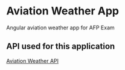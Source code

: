 # Aviation Weather App

Angular aviation weather app for AFP Exam

## API used for this application
[Aviation Weather API](https://www.checkwxapi.com/)
